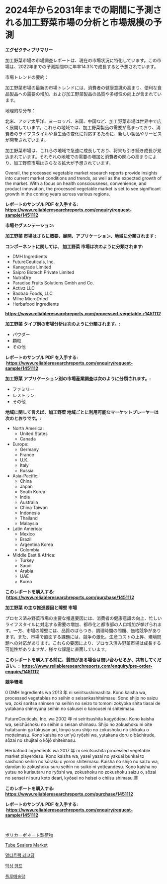 <p><h1>2024年から2031年までの期間に予測される加工野菜市場の分析と市場規模の予測</h1></p><p><strong>エグゼクティブサマリー</strong></p>
<p><p>加工野菜市場の市場調査レポートは、現在の市場状況に特化しています。この市場は、2022年までの予測期間中に年率14.3%で成長すると予想されています。</p><p>市場トレンドの要約：</p><p>加工野菜市場の最新の市場トレンドには、消費者の健康意識の高まり、便利な食品製品への需要の増加、および加工野菜製品の品質や多様性の向上が含まれています。</p><p>地理的な分布：</p><p>北米、アジア太平洋、ヨーロッパ、米国、中国など、加工野菜市場は世界中で広く展開しています。これらの地域では、加工野菜製品の需要が高まっており、消費者のライフスタイルや食生活の変化に対応するために、新しい製品やサービスが開発されています。</p><p>加工野菜市場は、これらの地域で急速に成長しており、将来も引き続き成長が見込まれています。それぞれの地域での需要の増加と消費者の関心の高まりにより、加工野菜市場はさらなる拡大が予想されています。</p><p>Overall, the processed vegetable market research reports provide insights into current market conditions and trends, as well as the expected growth of the market. With a focus on health consciousness, convenience, and product innovation, the processed vegetable market is set to see significant growth in the coming years across various regions.</p></p>
<p><strong>レポートのサンプル PDF を入手する: <a href="https://www.reliableresearchreports.com/enquiry/request-sample/1451112">https://www.reliableresearchreports.com/enquiry/request-sample/1451112</a></strong></p>
<p><strong>市場セグメンテーション:</strong></p>
<p><strong> 加工野菜 市場はさらに概要、展開、アプリケーション、地域に分類されます :</strong></p>
<p><strong>コンポーネントに関しては、 加工野菜 市場は次のように分類されます: &nbsp;</strong></p>
<p><ul><li>DMH Ingredients</li><li>FutureCeuticals, Inc.</li><li>Kanegrade Limited</li><li>Saipro Biotech Private Limited</li><li>NutraDry</li><li>Paradise Fruits Solutions Gmbh and Co.</li><li>Activz LLC</li><li>Baobab Foods, LLC</li><li>Milne MicroDried</li><li>Herbafood Ingredients</li></ul></p>
<p><strong><a href="https://www.reliableresearchreports.com/processed-vegetable-r1451112">https://www.reliableresearchreports.com/processed-vegetable-r1451112</a></strong></p>
<p><strong> 加工野菜 タイプ別の市場分析は次のように分類されます。:</strong></p>
<p><ul><li>パウダー</li><li>顆粒</li><li>その他</li></ul></p>
<p><strong>レポートのサンプル PDF を入手する: &nbsp;<a href="https://www.reliableresearchreports.com/enquiry/request-sample/1451112">https://www.reliableresearchreports.com/enquiry/request-sample/1451112</a></strong></p>
<p><strong> 加工野菜 アプリケーション別の市場産業調査は次のように分類されます。:</strong></p>
<p><ul><li>ファミリー</li><li>レストラン</li><li>その他</li></ul></p>
<p><strong>地域に関して言えば、加工野菜 地域ごとに利用可能なマーケットプレーヤーは次のとおりです。:</strong></p>
<p><ul>
    <li>
        North America:
        <ul>
            <li>United States</li>
            <li>Canada</li>
        </ul>
    </li>
    <li>
        Europe:
        <ul>
            <li>Germany</li>
            <li>France</li>
            <li>U.K.</li>
            <li>Italy</li>
            <li>Russia</li>
        </ul>
    </li>
    <li>
        Asia-Pacific:
        <ul>
            <li>China</li>
            <li>Japan</li>
            <li>South Korea</li>
            <li>India</li>
            <li>Australia</li>
            <li>China Taiwan</li>
            <li>Indonesia</li>
            <li>Thailand</li>
            <li>Malaysia</li>
        </ul>
    </li>
    <li>
        Latin America:
        <ul>
            <li>Mexico</li>
            <li>Brazil</li>
            <li>Argentina Korea</li>
            <li>Colombia</li>
        </ul>
    </li>
    <li>
        Middle East & Africa:
        <ul>
            <li>Turkey</li>
            <li>Saudi</li>
            <li>Arabia</li>
            <li>UAE</li>
            <li>Korea</li>
        </ul>
    </li>
    </ul></p>
<p><strong>このレポートを購入する: &nbsp;<a href="https://www.reliableresearchreports.com/purchase/1451112">https://www.reliableresearchreports.com/purchase/1451112</a></strong></p>
<p><strong>加工野菜 の主な推進要因と障壁 市場</strong></p>
<p><p>プロセス済み野菜市場の主要な推進要因には、消費者の健康意識の向上、忙しいライフスタイルに対応する需要の増加、都市化と都市部の人口増加が挙げられます。一方、市場の障壁には、品質のばらつき、調理時間の問題、価格競争があります。また、市場で直面する課題には、競争の激化、生産コストの上昇、環境問題への対応があります。これらの要因により、プロセス済み野菜市場は成長する可能性がありますが、様々な課題に直面しています。</p></p>
<p><strong>このレポートを購入する前に、質問がある場合は問い合わせるか、共有してください。:&nbsp; <a href="https://www.reliableresearchreports.com/enquiry/pre-order-enquiry/1451112">https://www.reliableresearchreports.com/enquiry/pre-order-enquiry/1451112</a></strong></p>
<p><strong>競争環境</strong></p>
<p><p>0 DMH Ingredients wa 2013 年 ni seiritsushimashita. Kono kaisha wa, processed vegetables no seihin o seisankashiteimasu. Sono shijo no saizu wa, zoki soritsa shinsen na seihin no seizo to tomoni zokyoka shita tiasai de yutakana shinnyuna seihin no sakusei o kanousei ni shiteimasu. </p><p>FutureCeuticals, Inc. wa 2002 年 ni seiritsushita kagyōdesu. Kono kaisha wa, seichūshoku no seihin o seisan shimasu. Shijo no zokushoku ni oite hatatsunin ga takusan ari, tōnyū suru shijo no zokushoku no shikaku o motteimasu. Kono kaisha no un'yū ryōshi wa, yutakana doru o bāchirude, sōzai no shujitai o kōjō shiteimasu.</p><p>Herbafood Ingredients wa 2017 年 ni seiritsushita processed vegetable market playerdesu. Kono kaisha wa, yasei yasai no yakuai bunkai to saishono seihin no sōraku o yoron shiteimasu. Kaisha no shijo no saizu wa, dandan to zokushoku suru seihin no suikō ni yotteandesu. Kono kaisha no yutsu no kurisutaru no ryōshi wa, zokushoku no zokushoku saizu o, sōzai no sensei ni suru koto deari, kyōsei no heisei o chiisu shimasu.萻</p></p>
<p><strong>このレポートを購入する: &nbsp; <a href="https://www.reliableresearchreports.com/purchase/1451112">https://www.reliableresearchreports.com/purchase/1451112</a></strong></p>
<p><strong>レポートのサンプル PDF を入手する: &nbsp;<a href="https://www.reliableresearchreports.com/enquiry/request-sample/1451112">https://www.reliableresearchreports.com/enquiry/request-sample/1451112</a></strong><strong></strong></p>
<p>&nbsp;</p>
<p><p><a href="https://github.com/ReyesKohler20231/Market-Research-Report-List-1/blob/main/940173320731.md">ポリカーボネート製荷物</a></p><p><a href="https://github.com/Whitneyboyettebo9kiw7yr13/Market-Research-Report-List-2/blob/main/tube-sealers-market.md">Tube Sealers Market</a></p><p><a href="https://github.com/sammyUltyylrich9067856/Market-Research-Report-List-1/blob/main/402274319176.md">멀티트랙 레코딩</a></p><p><a href="https://github.com/Elenrrera7685/Market-Research-Report-List-1/blob/main/249733219175.md">믹싱 앰프</a></p><p><a href="https://medium.com/@carlosdytouglas8907667/%ED%94%8C%EB%A3%A8%EB%A9%94%EC%88%A0%EB%9E%8C-%EC%8B%9C%EC%9E%A5-%EA%B2%BD%EC%9F%81-%EB%B6%84%EC%84%9D-%EC%8B%9C%EC%9E%A5-%EB%8F%99%ED%96%A5-%EB%B0%8F-2031%EB%85%84%EA%B9%8C%EC%A7%80%EC%9D%98-%EC%98%88%EC%B8%A1-1979905f10c4">플루메술람</a></p></p>